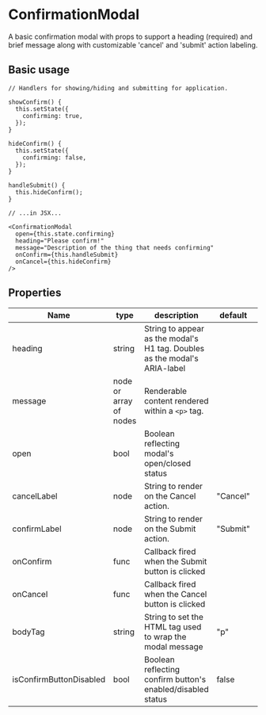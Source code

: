 # ConfirmationModal

A basic confirmation modal with props to support a heading (required) and brief message along with customizable 'cancel' and 'submit' action labeling.

## Basic usage

```
// Handlers for showing/hiding and submitting for application.

showConfirm() {
  this.setState({
    confirming: true,
  });
}

hideConfirm() {
  this.setState({
    confirming: false,
  });
}

handleSubmit() {
  this.hideConfirm();
}

// ...in JSX...

<ConfirmationModal
  open={this.state.confirming}
  heading="Please confirm!"
  message="Description of the thing that needs confirming"
  onConfirm={this.handleSubmit}
  onCancel={this.hideConfirm}
/>
```

## Properties

Name | type | description | default | required
--- | --- | --- | --- | ---
heading | string | String to appear as the modal's H1 tag. Doubles as the modal's ARIA-label |  | &#10004;
message | node or array of nodes | Renderable content rendered within a `<p>` tag. |  |
open | bool | Boolean reflecting modal's open/closed status |  | &#10004;
cancelLabel | node | String to render on the Cancel action. | "Cancel" |
confirmLabel | node | String to render on the Submit action. | "Submit" |
onConfirm | func | Callback fired when the Submit button is clicked |  | &#10004;
onCancel | func | Callback fired when the Cancel button is clicked |  | &#10004;
bodyTag | string | String to set the HTML tag used to wrap the modal message | "p" |
isConfirmButtonDisabled | bool | Boolean reflecting confirm button's enabled/disabled status | false |
